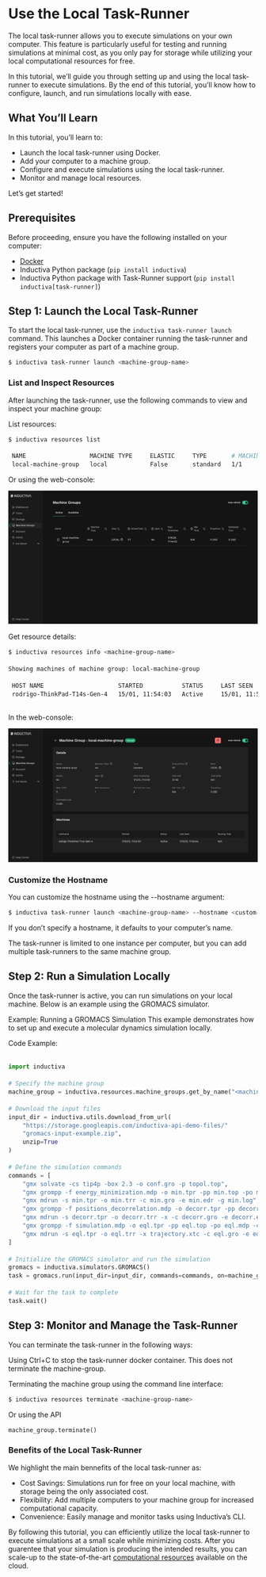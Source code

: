 # Use the Local Task-Runner

The local task-runner allows you to execute simulations on your own computer. This feature is particularly useful for testing and running simulations at minimal cost, as you only pay for storage while utilizing your local computational resources for free.

In this tutorial, we’ll guide you through setting up and using the local task-runner to execute simulations. By the end of this tutorial, you’ll know how to configure, launch, and run simulations locally with ease.

## What You’ll Learn

In this tutorial, you’ll learn to:

- Launch the local task-runner using Docker.
- Add your computer to a machine group.
- Configure and execute simulations using the local task-runner.
- Monitor and manage local resources.

Let’s get started!

## Prerequisites

Before proceeding, ensure you have the following installed on your computer:

- [Docker](https://www.docker.com/)  
- Inductiva Python package (`pip install inductiva`)
- Inductiva Python package with Task-Runner support (`pip install inductiva[task-runner]`)

## Step 1: Launch the Local Task-Runner

To start the local task-runner, use the `inductiva task-runner launch` command. This launches a Docker container running the task-runner and registers your computer as part of a machine group.

```bash
$ inductiva task-runner launch <machine-group-name>
```

### List and Inspect Resources
After launching the task-runner, use the following commands to view and inspect your machine group:

List resources:

```bash
$ inductiva resources list

 NAME                  MACHINE TYPE     ELASTIC     TYPE       # MACHINES     DATA SIZE IN GB     SPOT     STARTED AT (UTC)     IDLE TIME     MAX COST ($/HOUR)
 local-machine-group   local            False       standard   1/1            32                  False    15/01, 11:54:02      0:00:19       0

```

Or using the web-console:

![Active machine groups list](../_static/how_to/machine-group-list.png)

Get resource details:
```bash
$ inductiva resources info <machine-group-name>

Showing machines of machine group: local-machine-group

 HOST NAME                     STARTED           STATUS     LAST SEEN         RUNNING TASK
 rodrigo-ThinkPad-T14s-Gen-4   15/01, 11:54:03   Active     15/01, 11:54:33   n/a
    
```

In the web-console:

![Machine group detail](../_static/how_to/machine-group-detail.png)

### Customize the Hostname
You can customize the hostname using the --hostname argument:

```bash
$ inductiva task-runner launch <machine-group-name> --hostname <custom-hostname>
```
If you don’t specify a hostname, it defaults to your computer’s name.

The task-runner is limited to one instance per computer, but you can add multiple task-runners to the same machine group.

## Step 2: Run a Simulation Locally
Once the task-runner is active, you can run simulations on your local machine. Below is an example using the GROMACS simulator.

Example: Running a GROMACS Simulation
This example demonstrates how to set up and execute a molecular dynamics simulation locally.

Code Example:
```python

import inductiva

# Specify the machine group
machine_group = inductiva.resources.machine_groups.get_by_name("<machine-group-name>")

# Download the input files
input_dir = inductiva.utils.download_from_url(
    "https://storage.googleapis.com/inductiva-api-demo-files/"
    "gromacs-input-example.zip",
    unzip=True
)

# Define the simulation commands
commands = [
    "gmx solvate -cs tip4p -box 2.3 -o conf.gro -p topol.top",
    "gmx grompp -f energy_minimization.mdp -o min.tpr -pp min.top -po min.mdp -c conf.gro -p topol.top",
    "gmx mdrun -s min.tpr -o min.trr -c min.gro -e min.edr -g min.log",
    "gmx grompp -f positions_decorrelation.mdp -o decorr.tpr -pp decorr.top -po decorr.mdp -c min.gro",
    "gmx mdrun -s decorr.tpr -o decorr.trr -x -c decorr.gro -e decorr.edr -g decorr.log",
    "gmx grompp -f simulation.mdp -o eql.tpr -pp eql.top -po eql.mdp -c decorr.gro",
    "gmx mdrun -s eql.tpr -o eql.trr -x trajectory.xtc -c eql.gro -e eql.edr -g eql.log",
]

# Initialize the GROMACS simulator and run the simulation
gromacs = inductiva.simulators.GROMACS()
task = gromacs.run(input_dir=input_dir, commands=commands, on=machine_group)

# Wait for the task to complete
task.wait()
```
## Step 3: Monitor and Manage the Task-Runner
You can terminate the task-runner in the following ways:

Using Ctrl+C to stop the task-runner docker container. This does not terminate the machine-group.

Terminating the machine group using the command line interface:
```bash
$ inductiva resources terminate <machine-group-name>
```

Or using the API
```python
machine_group.terminate()
```

### Benefits of the Local Task-Runner
We highlight the main bennefits of the local task-runner as:
- Cost Savings: Simulations run for free on your local machine, with storage being the only associated cost.
- Flexibility: Add multiple computers to your machine group for increased computational capacity.
- Convenience: Easily manage and monitor tasks using Inductiva’s CLI.


By following this tutorial, you can efficiently utilize the local task-runner to execute simulations at a small scale while minimizing costs. After you guarentee that your simulation is producing the intended results, you can scale-up to the state-of-the-art [computational resources](https://cloud.google.com/compute/docs/machine-resource) available on the cloud. 
